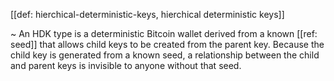 [[def: hierchical-deterministic-keys, hierchical deterministic keys]]

~ An HDK type is a deterministic Bitcoin wallet derived from a known [[ref: seed]] that allows child keys to be created from the parent key. Because the child key is generated from a known seed, a relationship between the child and parent keys is invisible to anyone without that seed.
